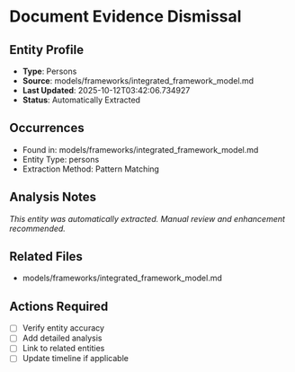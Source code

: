 # Document Evidence Dismissal

## Entity Profile
- **Type**: Persons
- **Source**: models/frameworks/integrated_framework_model.md
- **Last Updated**: 2025-10-12T03:42:06.734927
- **Status**: Automatically Extracted

## Occurrences
- Found in: models/frameworks/integrated_framework_model.md
- Entity Type: persons
- Extraction Method: Pattern Matching

## Analysis Notes
*This entity was automatically extracted. Manual review and enhancement recommended.*

## Related Files
- models/frameworks/integrated_framework_model.md

## Actions Required
- [ ] Verify entity accuracy
- [ ] Add detailed analysis
- [ ] Link to related entities
- [ ] Update timeline if applicable
